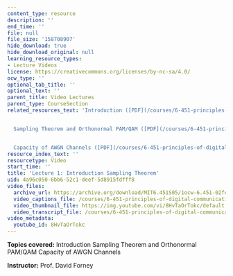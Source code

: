 ```yaml
---
content_type: resource
description: ''
end_time: ''
file: null
file_size: '158708907'
hide_download: true
hide_download_original: null
learning_resource_types:
- Lecture Videos
license: https://creativecommons.org/licenses/by-nc-sa/4.0/
ocw_type: ''
optional_tab_title: ''
optional_text: ''
parent_title: Video Lectures
parent_type: CourseSection
related_resources_text: 'Introduction ([PDF](/courses/6-451-principles-of-digital-communication-ii-spring-2005/resources/chap_1))


  Sampling Theorem and Orthonormal PAM/QAM ([PDF](/courses/6-451-principles-of-digital-communication-ii-spring-2005/resources/chap_2))


  Capacity of AWGN Channels ([PDF](/courses/6-451-principles-of-digital-communication-ii-spring-2005/resources/chap_3))'
resource_index_text: ''
resourcetype: Video
start_time: ''
title: 'Lecture 1: Introduction Sampling Theorem'
uid: 4a96c050-6bb6-52c1-deef-5d8915fdfff8
video_files:
  archive_url: https://archive.org/download/MIT6.451S05/1ocw-6.451-02feb05-220k.mp4
  video_captions_file: /courses/6-451-principles-of-digital-communication-ii-spring-2005/0ae07dafba3c5f0b81e489c2726bdcdb_8HvTaOrTokc.vtt
  video_thumbnail_file: https://img.youtube.com/vi/8HvTaOrTokc/default.jpg
  video_transcript_file: /courses/6-451-principles-of-digital-communication-ii-spring-2005/147cf944eeb88d98e97f2d8c76f7fcc9_8HvTaOrTokc.pdf
video_metadata:
  youtube_id: 8HvTaOrTokc
---
```


**Topics covered:** Introduction Sampling Theorem and Orthonormal PAM/QAM Capacity of AWGN Channels

**Instructor:** Prof. David Forney

